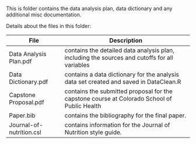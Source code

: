 This is folder contains the data analysis plan, data dictionary and any additional misc documentation.  

Details about the files in this folder:

File | Description
---|---------------------------------------------------------------------
Data Analysis Plan.pdf | contains the detailed data analysis plan, including the sources and cutoffs for all variables  
Data Dictionary.pdf | contains a data dictionary for the analysis data set created and saved in DataClean.R  
Capstone Proposal.pdf | contains the submitted proposal for the capstone course at Colorado School of Public Health
Paper.bib | contains the bibliography for the final paper.
Journal-of-nutrition.csl | contains information for the Journal of Nutrition style guide.


